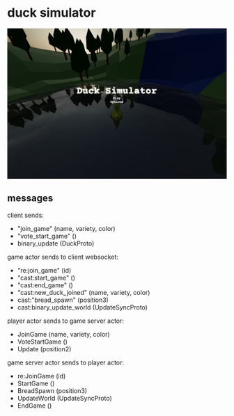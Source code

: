 # duck simulator

![duck simulator](/menu.png)

## messages

client sends:

- "join_game" (name, variety, color)
- "vote_start_game" ()
- binary_update (DuckProto)

game actor sends to client websocket:

- "re:join_game" (id)
- "cast:start_game" ()
- "cast:end_game" ()
- "cast:new_duck_joined" (name, variety, color)
- cast:"bread_spawn" (position3)
- cast:binary_update_world (UpdateSyncProto)

player actor sends to game server actor:

- JoinGame (name, variety, color)
- VoteStartGame ()
- Update (position2)

game server actor sends to player actor:

- re:JoinGame (id)
- StartGame ()
- BreadSpawn (position3)
- UpdateWorld (UpdateSyncProto)
- EndGame ()
